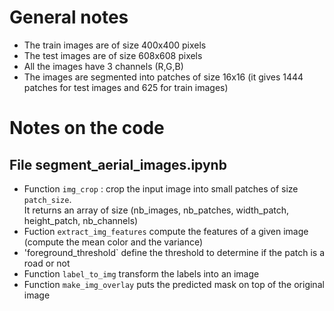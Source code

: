 # General notes
* The train images are of size 400x400 pixels
* The test images are of size 608x608 pixels
* All the images have 3 channels (R,G,B)
* The images are segmented into patches of size 16x16 (it gives 1444 patches for test images and 625 for train images)
# Notes on the code
## File segment_aerial_images.ipynb
* Function `img_crop` : crop the input image into small patches of size `patch_size`. \
    It returns an array of size (nb_images, nb_patches, width_patch, height_patch, nb_channels)
* Fuction `extract_img_features` compute the features of a given image (compute the mean color and the variance)
* 'foreground_threshold` define the threshold to determine if the patch is a road or not
* Function `label_to_img` transform the labels into an image
* Function `make_img_overlay` puts the predicted mask on top of the original image
